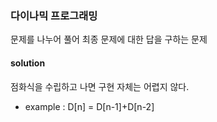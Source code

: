 ### 다이나믹 프로그래밍
문제를 나누어 풀어 최종 문제에 대한 답을 구하는 문제

#### solution
점화식을 수립하고 나면 구현 자체는 어렵지 않다.
- example : D[n] = D[n-1]+D[n-2]